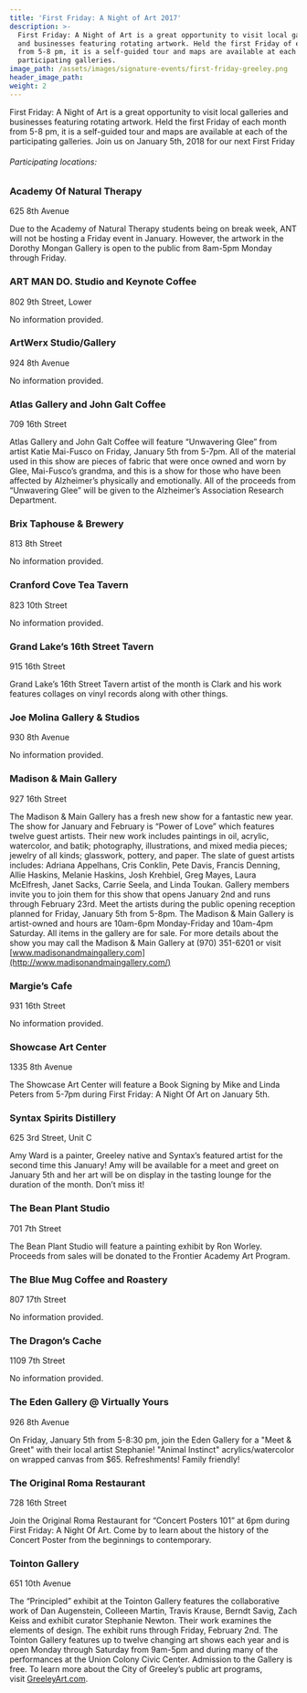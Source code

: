 ```yaml
---
title: 'First Friday: A Night of Art 2017'
description: >-
  First Friday: A Night of Art is a great opportunity to visit local galleries
  and businesses featuring rotating artwork. Held the first Friday of each month
  from 5-8 pm, it is a self-guided tour and maps are available at each of the
  participating galleries.
image_path: /assets/images/signature-events/first-friday-greeley.png
header_image_path:
weight: 2
---
```



First Friday: A Night of Art is a great opportunity to visit local galleries and businesses featuring rotating artwork. Held the first Friday of each month from 5-8 pm, it is a self-guided tour and maps are available at each of the participating galleries. Join us on January 5th, 2018 for our next First Friday

###### *Participating locations:*

### Academy Of Natural Therapy

625 8th Avenue

Due to the Academy of Natural Therapy students being on break week, ANT will not be hosting a Friday event in January. However, the artwork in the Dorothy Mongan Gallery is open to the public from 8am-5pm Monday through Friday.

### ART MAN DO. Studio and Keynote Coffee

802 9th Street, Lower

No information provided.

### ArtWerx Studio/Gallery

924 8th Avenue

No information provided.

### Atlas Gallery and John Galt Coffee

709 16th Street

Atlas Gallery and John Galt Coffee will feature “Unwavering Glee” from artist Katie Mai-Fusco on Friday, January 5th from 5-7pm. All of the material used in this show are pieces of fabric that were once owned and worn by Glee, Mai-Fusco’s grandma, and this is a show for those who have been affected by Alzheimer’s physically and emotionally. All of the proceeds from “Unwavering Glee” will be given to the Alzheimer’s Association Research Department.

### Brix Taphouse & Brewery

813 8th Street

No information provided.

### Cranford Cove Tea Tavern

823 10th Street

No information provided.

### Grand Lake’s 16th Street Tavern

915 16th Street

Grand Lake’s 16th Street Tavern artist of the month is Clark and his work features collages on vinyl records along with other things.

### Joe Molina Gallery & Studios

930 8th Avenue

No information provided.

### Madison & Main Gallery

927 16th Street

The Madison & Main Gallery has a fresh new show for a fantastic new year. The show for January and February is “Power of Love” which features twelve guest artists. Their new work includes paintings in oil, acrylic, watercolor, and batik; photography, illustrations, and mixed media pieces; jewelry of all kinds; glasswork, pottery, and paper. The slate of guest artists includes: Adriana Appelhans, Cris Conklin, Pete Davis, Francis Denning, Allie Haskins, Melanie Haskins, Josh Krehbiel, Greg Mayes, Laura McElfresh, Janet Sacks, Carrie Seela, and Linda Toukan. Gallery members invite you to join them for this show that opens January 2nd and runs through February 23rd. Meet the artists during the public opening reception planned for Friday, January 5th from 5-8pm. The Madison & Main Gallery is artist-owned and hours are 10am-6pm Monday-Friday and 10am-4pm Saturday. All items in the gallery are for sale. For more details about the show you may call the Madison & Main Gallery at (970) 351-6201 or visit [www.madisonandmaingallery.com](http://www.madisonandmaingallery.com/)

### Margie’s Cafe

931 16th Street

No information provided.

### Showcase Art Center

1335 8th Avenue

The Showcase Art Center will feature a Book Signing by Mike and Linda Peters from 5-7pm during First Friday: A Night Of Art on January 5th.

### Syntax Spirits Distillery

625 3rd Street, Unit C

Amy Ward is a painter, Greeley native and Syntax’s featured artist for the second time this January! Amy will be available for a meet and greet on January 5th and her art will be on display in the tasting lounge for the duration of the month. Don’t miss it!

### The Bean Plant Studio

701 7th Street

The Bean Plant Studio will feature a painting exhibit by Ron Worley. Proceeds from sales will be donated to the Frontier Academy Art Program.

### The Blue Mug Coffee and Roastery

807 17th Street

No information provided.

### The Dragon’s Cache

1109 7th Street

No information provided.

### The Eden Gallery @ Virtually Yours

926 8th Avenue

On Friday, January 5th from 5-8:30 pm, join the Eden Gallery for a "Meet & Greet" with their local artist Stephanie! "Animal Instinct" acrylics/watercolor on wrapped canvas from $65. Refreshments! Family friendly!

### The Original Roma Restaurant

728 16th Street

Join the Original Roma Restaurant for “Concert Posters 101” at 6pm during First Friday: A Night Of Art. Come by to learn about the history of the Concert Poster from the beginnings to contemporary.

### Tointon Gallery

651 10th Avenue

The “Principled” exhibit at the Tointon Gallery features the collaborative work of Dan Augenstein, Colleeen Martin, Travis Krause, Berndt Savig, Zach Keiss and exhibit curator Stephanie Newton. Their work examines the elements of design. The exhibit runs through Friday, February 2nd. The Tointon Gallery features up to twelve changing art shows each year and is open Monday through Saturday from 9am-5pm and during many of the performances at the Union Colony Civic Center. Admission to the Gallery is free. To learn more about the City of Greeley’s public art programs, visit&nbsp;[GreeleyArt.com](http://greeleyart.com/).